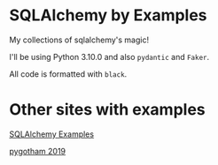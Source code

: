 # SQLAlchemy by Examples

My collections of sqlalchemy's magic!

I'll be using Python 3.10.0 and also `pydantic` and `Faker`.

All code is formatted with `black`.

# Other sites with examples

[SQLAlchemy Examples](https://github.com/sqlalchemy/sqlalchemy/tree/main/examples)

[pygotham 2019](https://github.com/f0rk/pygotham-2019/tree/master/code/pygotham_2019)
